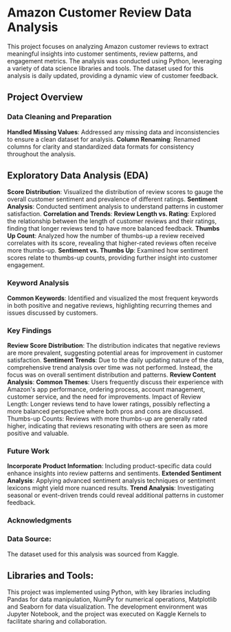 # Amazon Customer Review Data Analysis
This project focuses on analyzing Amazon customer reviews to extract meaningful insights into customer sentiments, review patterns, and engagement metrics. The analysis was conducted using Python, leveraging a variety of data science libraries and tools. The dataset used for this analysis is daily updated, providing a dynamic view of customer feedback.

## Project Overview
### Data Cleaning and Preparation
**Handled Missing Values**: Addressed any missing data and inconsistencies to ensure a clean dataset for analysis.
**Column Renaming**: Renamed columns for clarity and standardized data formats for consistency throughout the analysis.

## Exploratory Data Analysis (EDA)
**Score Distribution**: Visualized the distribution of review scores to gauge the overall customer sentiment and prevalence of different ratings.
**Sentiment Analysis**: Conducted sentiment analysis to understand patterns in customer satisfaction.
**Correlation and Trends**:
**Review Length vs. Rating**: Explored the relationship between the length of customer reviews and their ratings, finding that longer reviews tend to have more balanced feedback.
**Thumbs Up Count**: Analyzed how the number of thumbs-up a review received correlates with its score, revealing that higher-rated reviews often receive more thumbs-up.
**Sentiment vs. Thumbs Up**: Examined how sentiment scores relate to thumbs-up counts, providing further insight into customer engagement.
### Keyword Analysis
**Common Keywords**: Identified and visualized the most frequent keywords in both positive and negative reviews, highlighting recurring themes and issues discussed by customers.
### Key Findings
**Review Score Distribution**: The distribution indicates that negative reviews are more prevalent, suggesting potential areas for improvement in customer satisfaction.
**Sentiment Trends**: Due to the daily updating nature of the data, comprehensive trend analysis over time was not performed. Instead, the focus was on overall sentiment distribution and patterns.
**Review Content Analysis**:
**Common Themes**: Users frequently discuss their experience with Amazon's app performance, ordering process, account management, customer service, and the need for improvements.
Impact of Review Length: Longer reviews tend to have lower ratings, possibly reflecting a more balanced perspective where both pros and cons are discussed.
Thumbs-up Counts: Reviews with more thumbs-up are generally rated higher, indicating that reviews resonating with others are seen as more positive and valuable.
### Future Work
**Incorporate Product Information**: Including product-specific data could enhance insights into review patterns and sentiments.
**Extended Sentiment Analysis**: Applying advanced sentiment analysis techniques or sentiment lexicons might yield more nuanced results.
**Trend Analysis**: Investigating seasonal or event-driven trends could reveal additional patterns in customer feedback.
### Acknowledgments
### Data Source: 
The dataset used for this analysis was sourced from Kaggle.
## Libraries and Tools: 
This project was implemented using Python, with key libraries including Pandas for data manipulation, NumPy for numerical operations, Matplotlib and Seaborn for data visualization. The development environment was Jupyter Notebook, and the project was executed on Kaggle Kernels to facilitate sharing and collaboration.
